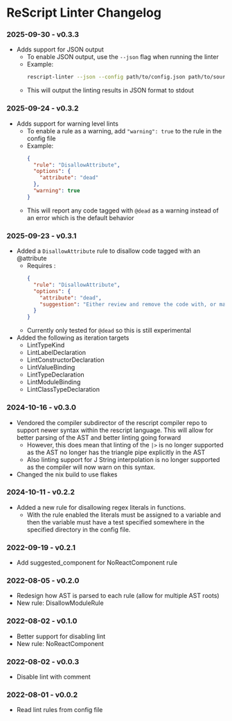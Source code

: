 # ReScript Linter Changelog

### 2025-09-30 - v0.3.3
* Adds support for JSON output
  * To enable JSON output, use the `--json` flag when running the linter
  * Example:
    ```bash
    rescript-linter --json --config path/to/config.json path/to/source/files
    ```
  * This will output the linting results in JSON format to stdout

### 2025-09-24 - v0.3.2
* Adds support for warning level lints
  * To enable a rule as a warning, add `"warning": true` to the rule in the config file
  * Example:
    ```json
    {
      "rule": "DisallowAttribute",
      "options": {
        "attribute": "dead"
      },
      "warning": true
    }
    ```
  * This will report any code tagged with `@dead` as a warning instead of an error which is the default behavior

### 2025-09-23 - v0.3.1
* Added a `DisallowAttribute` rule to disallow code tagged with an @attribute
  * Requires :
    ```json
    {
      "rule": "DisallowAttribute",
      "options": {
        "attribute": "dead",
        "suggestion": "Either review and remove the code with, or mark it as @live"
      }
    }
    ```
  * Currently only tested for `@dead` so this is still experimental
* Added the following as iteration targets
  * LintTypeKind
  * LintLabelDeclaration
  * LintConstructorDeclaration
  * LintValueBinding
  * LintTypeDeclaration
  * LintModuleBinding
  * LintClassTypeDeclaration

### 2024-10-16 - v0.3.0
* Vendored the compiler subdirector of the rescript compiler repo to support newer syntax within the rescript language. This will allow for better parsing of the AST and better linting going forward
  * However, this does mean that linting of the `|>` is no longer supported as the AST no longer has the triangle pipe explicitly in the AST
  * Also linting support for J String interpolation is no longer supported as the compiler will now warn on this syntax.
* Changed the nix build to use flakes

### 2024-10-11 - v0.2.2
* Added a new rule for disallowing regex literals in functions.
  * With the rule enabled the literals must be assigned to a variable and then the variable must have a test specified somewhere in the specified directory in the config file.

### 2022-09-19 - v0.2.1
* Add suggested_component for NoReactComponent rule

### 2022-08-05 - v0.2.0
* Redesign how AST is parsed to each rule (allow for multiple AST roots)
* New rule: DisallowModuleRule

### 2022-08-02 - v0.1.0
* Better support for disabling lint
* New rule: NoReactComponent

### 2022-08-02 - v0.0.3
* Disable lint with comment

### 2022-08-01 - v0.0.2
* Read lint rules from config file

